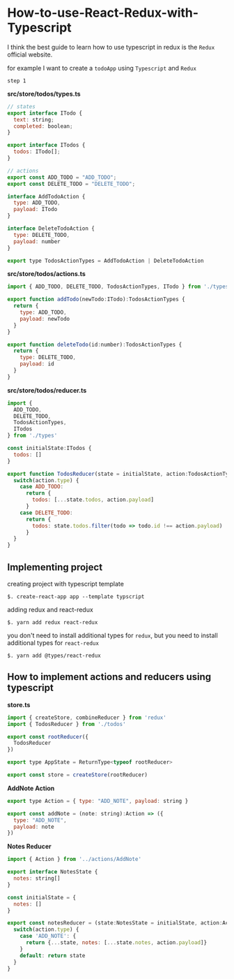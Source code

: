 # How-to-use-React-Redux-with-Typescript

I think the best guide to learn how to use typescript in redux is the `Redux` official website.

for example I want to create a `todoApp` using `Typescript` and `Redux`

`step 1`

**src/store/todos/types.ts**

```js
// states
export interface ITodo {
  text: string;
  completed: boolean;
}

export interface ITodos {
  todos: ITodo[];
}

// actions
export const ADD_TODO = "ADD_TODO";
export const DELETE_TODO = "DELETE_TODO";

interface AddTodoAction {
  type: ADD_TODO,
  payload: ITodo
}

interface DeleteTodoAction {
  type: DELETE_TODO,
  payload: number
}

export type TodosActionTypes = AddTodoAction | DeleteTodoAction
```

**src/store/todos/actions.ts**

```js
import { ADD_TODO, DELETE_TODO, TodosActionTypes, ITodo } from './types';

export function addTodo(newTodo:ITodo):TodosActionTypes {
  return {
    type: ADD_TODO,
    payload: newTodo
  }
}

export function deleteTodo(id:number):TodosActionTypes {
  return {
    type: DELETE_TODO,
    payload: id
  }
}
```

**src/store/todos/reducer.ts**

```js
import {
  ADD_TODO,
  DELETE_TODO,
  TodosActionTypes,
  ITodos
} from './types'

const initialState:ITodos {
  todos: []
}

export function TodosReducer(state = initialState, action:TodosActionTypes):ITodos {
  switch(action.type) {
    case ADD_TODO:
      return {
        todos: [...state.todos, action.payload]
      }
    case DELETE_TODO:
      return {
        todos: state.todos.filter(todo => todo.id !== action.payload)
      }
  }
}
```

## Implementing project

creating project with typescript template

`$. create-react-app app --template typscript`


adding redux and react-redux

`$. yarn add redux react-redux`

you don't need to install additional types for `redux`, but you need to install additional types for `react-redux`

`$. yarn add @types/react-redux`


## How to implement actions and reducers using typescript

**store.ts**

```js
import { createStore, combineReducer } from 'redux'
import { TodosReducer } from './todos'

export const rootReducer({
  TodosReducer
})

export type AppState = ReturnType<typeof rootReducer>

export const store = createStore(rootReducer)
```

**AddNote Action**

```js
export type Action = { type: "ADD_NOTE", payload: string }

export const addNote = (note: string):Action => ({
  type: "ADD_NOTE",
  payload: note
})
```

**Notes Reducer**

```js
import { Action } from '../actions/AddNote'

export interface NotesState {
  notes: string[]
}

const initialState = {
  notes: []
}

export const notesReducer = (state:NotesState = initialState, action:Action) => {
  switch(action.type) {
    case 'ADD_NOTE': {
      return {...state, notes: [...state.notes, action.payload]}
    }
    default: return state
  }
}
```
